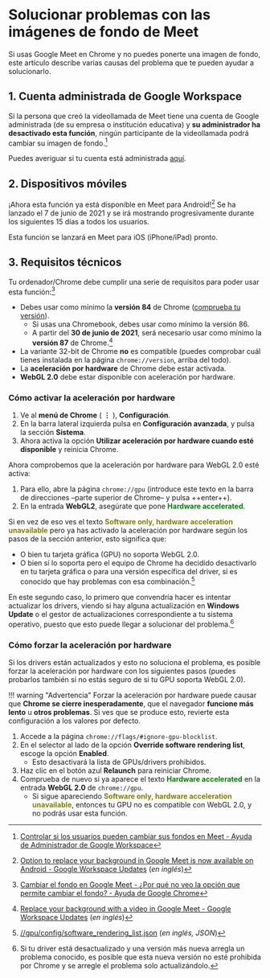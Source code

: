 # Solucionar problemas con las imágenes de fondo de Meet
Si usas Google Meet en Chrome y no puedes ponerte una imagen de fondo, este
artículo describe varias causas del problema que te pueden ayudar a
solucionarlo.

## 1. Cuenta administrada de Google Workspace
Si la persona que creó la videollamada de Meet tiene una cuenta de Google
administrada (de su empresa o institución educativa) y **su administrador ha
desactivado esta función**, ningún participante de la videollamada podrá cambiar
su imagen de fondo.[^1]

Puedes averiguar si tu cuenta está administrada
[aquí](https://support.google.com/a/answer/6208960?hl=es).

## 2. Dispositivos móviles
¡Ahora esta función ya está disponible en Meet para Android![^5] Se ha lanzado
el 7 de junio de 2021 y se irá mostrando progresivamente durante los siguientes
15 días a todos los usuarios.

Esta función se lanzará en Meet para iOS (iPhone/iPad) pronto.

## 3. Requisitos técnicos
Tu ordenador/Chrome debe cumplir una serie de requisitos para poder usar esta
función:[^2]

- Debes usar como mínimo la **versión 84** de Chrome
([comprueba tu versión](https://labs.avm99963.com/chrome/version.php)).
    - Si usas una Chromebook, debes usar como mínimo la versión 86.
    - A partir del **30 de junio de 2021**, será necesario usar como mínimo
    la **versión 87** de Chrome.[^6]
- La variante 32-bit de Chrome **no** es compatible (puedes comprobar cuál
tienes instalada en la página `chrome://version`, arriba del todo).
- La **aceleración por hardware** de Chrome debe estar activada.
- **WebGL 2.0** debe estar disponible con aceleración por hardware.

### Cómo activar la aceleración por hardware
1. Ve al **menú de Chrome** ( **⋮** ), **Configuración**.
2. En la barra lateral izquierda pulsa en **Configuración avanzada**, y pulsa la
sección **Sistema**.
3. Ahora activa la opción **Utilizar aceleración por hardware cuando esté
disponible** y reinicia Chrome.

Ahora comprobemos que la aceleración por hardware para WebGL 2.0 esté activa:

1. Para ello, abre la página `chrome://gpu` (introduce este texto en la barra de
direcciones –parte superior de Chrome– y pulsa ++enter++).
2. En la entrada **WebGL2**, asegúrate que pone
<span style="color: rgb(0, 128, 0);">**Hardware accelerated**</span>.

Si en vez de eso ves el texto
<span style="color: rgb(128, 128, 0);">**Software only, hardware acceleration unavailable**</span>
pero ya has activado la aceleración por hardware según los pasos de la sección
anterior, esto significa que:

- O bien tu tarjeta gráfica (GPU) no soporta WebGL 2.0.
- O bien sí lo soporta pero el equipo de Chrome ha decidido desactivarlo en tu
tarjeta gráfica o para una versión específica del driver, si es conocido que hay
problemas con esa combinación.[^3]

En este segundo caso, lo primero que convendría hacer es intentar actualizar los
drivers, viendo si hay alguna actualización en **Windows Update** o el gestor de
actualizaciones correspondiente a tu sistema operativo, puesto que esto puede
llegar a solucionar del problema.[^4]

### Cómo forzar la aceleración por hardware
Si los drivers están actualizados y esto no soluciona el problema, es posible
forzar la aceleración por hardware con los siguientes pasos (puedes probarlos
también si no estás seguro de si tu GPU soporta WebGL 2.0).

!!! warning "Advertencia"
    Forzar la aceleración por hardware puede causar que **Chrome se cierre
    inesperadamente**, que el navegador **funcione más lento** u **otros
    problemas**. Si ves que se produce esto, revierte esta configuración a los
    valores por defecto.

1. Accede a la página `chrome://flags/#ignore-gpu-blocklist`.
2. En el selector al lado de la opción **Override software rendering list**,
escoge la opción **Enabled**.
    - Esto desactivará la lista de GPUs/drivers prohibidos.
3. Haz clic en el botón azul **Relaunch** para reiniciar Chrome.
4. Comprueba de nuevo si ya aparece el texto
<span style="color: rgb(0, 128, 0);">**Hardware accelerated**</span> en la
entrada **WebGL 2.0** de `chrome://gpu`.
    - Si sigue apareciendo
    <span style="color: rgb(128, 128, 0);">**Software only, hardware acceleration unavailable**</span>,
    entonces tu GPU no es compatible con WebGL 2.0, y
    no podrás usar esta función.


[^1]: [Controlar si los usuarios pueden cambiar sus fondos en Meet - Ayuda de Administrador de Google Workspace](https://support.google.com/a/answer/10178768?hl=es)
[^2]: [Cambiar el fondo en Google Meet - ¿Por qué no veo la opción que permite cambiar el fondo? - Ayuda de Google Chrome](https://support.google.com/meet/answer/10058482?hl=es#zippy=%2Cpor-qu%C3%A9-no-veo-la-opci%C3%B3n-que-permite-cambiar-el-fondo)
[^3]: [//gpu/config/software\_rendering\_list.json](https://chromium.googlesource.com/chromium/src/+/master/gpu/config/software_rendering_list.json) (_en inglés, JSON_)
[^4]: Si tu driver está desactualizado y una versión más nueva arregla un
problema conocido, es posible que esta nueva versión no esté prohibida por
Chrome y se arregle el problema solo actualizándolo.
[^5]: [Option to replace your background in Google Meet is now available on Android - Google Workspace Updates](https://workspaceupdates.googleblog.com/2021/06/replace-your-background-in-google-meet-android.html)
(_en inglés_)
[^6]: [Replace your background with a video in Google Meet - Google Workspace Updates](https://workspaceupdates.googleblog.com/2021/06/replace-your-background-with-video-in.html)
(_en inglés_)

